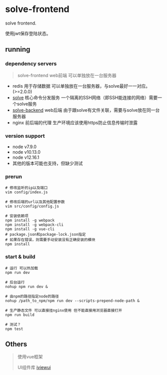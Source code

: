 # solve-frontend #

solve frontend.

使用jwt保存登陆状态。


running
--------------

### dependency servers ###
> solve-frontend  web前端 可以单独放在一台服务器

* redis           用于存储数据 可以单独放在一台服务器，与solve最好一一对应。(>=2.0.0)
* [solve](https://github.com/zouzhicun/solve)          核心命令分发服务 一个隔离的SSH网络（即SSH能连接的网络）需要一个solve服务
* [solve-backend](https://github.com/zouzhicun/solve-backend)    web后端 由于跟solve有文件关联，需要与solve放在同一台服务器
* nginx           前后端的代理 生产环境应该使用https防止信息传输时泄露

### version support ###
* node v7.9.0
* node v10.13.0
* node v12.16.1
* 其他的版本可能也支持，但缺少测试

### prerun ###
```shell
# 修改监听的ip以及端口
vim config/index.js

# 修改后端的url以及其他配置参数
vim src/config/config.js

# 安装依赖项 
npm install -g webpack
npm install -g webpack-cli
npm install -g vue-cli
# package.json和package-lock.json指定
# 如果存在错误，则需要手动安装没有正确安装的模块
npm install              
```

### start & build  ###
``` shell
# 运行 可以热加载
npm run dev

# 后台运行
nohup npm run dev &

# 由npm的路径指定node的路径
nohup /path_to_npm/npm run dev --scripts-prepend-node-path &

# 生产静态文件 可以直接挂nginx使用 但不能直接用浏览器直接打开
npm run build

# 测试？
npm test
```


Others
--------------

> 使用vue框架
> 
> UI组件库 [iviewui](https://www.iviewui.com/)

